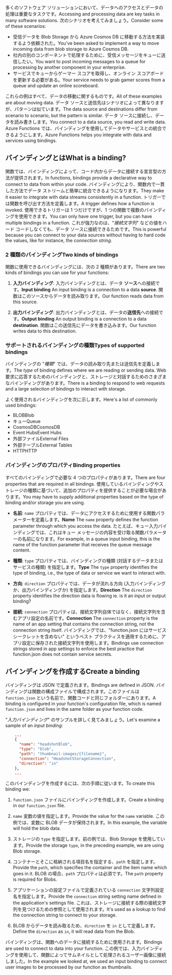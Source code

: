 <span data-ttu-id="113ba-101">多くのソフトウェア ソリューションにおいて、データへのアクセスとデータの処理は重要なタスクです。</span><span class="sxs-lookup"><span data-stu-id="113ba-101">Accessing and processing data are key tasks in many software solutions.</span></span> <span data-ttu-id="113ba-102">次のシナリオを考えてみましょう。</span><span class="sxs-lookup"><span data-stu-id="113ba-102">Consider some of these scenarios:</span></span>

* <span data-ttu-id="113ba-103">受信データを Blob Storage から Azure Cosmos DB に移動する方法を実装するよう依頼された。</span><span class="sxs-lookup"><span data-stu-id="113ba-103">You've been asked to implement a way to move incoming data from blob storage to Azure Cosmos DB.</span></span>
* <span data-ttu-id="113ba-104">社内の別のコンポーネントで処理するために、受信メッセージをキューに送信したい。</span><span class="sxs-lookup"><span data-stu-id="113ba-104">You want to post incoming messages to a queue for processing by another component in your enterprise.</span></span>
* <span data-ttu-id="113ba-105">サービスでキューからゲーマー スコアを取得し、オンライン スコアボードを更新する必要がある。</span><span class="sxs-lookup"><span data-stu-id="113ba-105">Your service needs to grab gamer scores from a queue and update an online scoreboard.</span></span>

<span data-ttu-id="113ba-106">これらの例はすべて、データの移動に関するものです。</span><span class="sxs-lookup"><span data-stu-id="113ba-106">All of these examples are about moving data.</span></span> <span data-ttu-id="113ba-107">データ ソースと送信先はシナリオによって異なりますが、パターンは似ています。</span><span class="sxs-lookup"><span data-stu-id="113ba-107">The data source and destinations differ from scenario to scenario, but the pattern is similar.</span></span> <span data-ttu-id="113ba-108">データ ソースに接続し、データを読み書きします。</span><span class="sxs-lookup"><span data-stu-id="113ba-108">You connect to a data source, you read and write data.</span></span> <span data-ttu-id="113ba-109">Azure Functions では、バインディングを使用してデータやサービスとの統合できるようにします。</span><span class="sxs-lookup"><span data-stu-id="113ba-109">Azure Functions helps you integrate with data and services using bindings.</span></span> 

## <a name="what-is-a-binding"></a><span data-ttu-id="113ba-110">バインディングとは</span><span class="sxs-lookup"><span data-stu-id="113ba-110">What is a binding?</span></span>

<span data-ttu-id="113ba-111">関数では、バインディングによって、コード内からデータに接続する宣言型の方法が提供されます。</span><span class="sxs-lookup"><span data-stu-id="113ba-111">In functions, bindings provide a declarative way to connect to data from within your code.</span></span> <span data-ttu-id="113ba-112">バインディングにより、関数内で一貫した方法でデータ ストリームと簡単に統合できるようになります。</span><span class="sxs-lookup"><span data-stu-id="113ba-112">They make it easier to integrate with data streams consistently in a function.</span></span> <span data-ttu-id="113ba-113">トリガーでは関数を呼び出す方法を定義します。</span><span class="sxs-lookup"><span data-stu-id="113ba-113">A trigger defines how a function is invoked.</span></span> <span data-ttu-id="113ba-114">使用できるトリガーは 1 つだけですが、1 つの関数で複数のバインディングを使用できます。</span><span class="sxs-lookup"><span data-stu-id="113ba-114">You can only have one trigger, but you can have multiple bindings in a function.</span></span> <span data-ttu-id="113ba-115">これが強力なのは、"*接続文字列*" などの値をハード コードしなくても、データ ソースに接続できるためです。</span><span class="sxs-lookup"><span data-stu-id="113ba-115">This is powerful because you can connect to your data sources without having to hard code the values, like for instance, the *connection string*.</span></span>

### <a name="two-kinds-of-bindings"></a><span data-ttu-id="113ba-116">2 種類のバインディング</span><span class="sxs-lookup"><span data-stu-id="113ba-116">Two kinds of bindings</span></span>

<span data-ttu-id="113ba-117">関数に使用できるバインディングには、次の 2 種類があります。</span><span class="sxs-lookup"><span data-stu-id="113ba-117">There are two kinds of bindings you can use for your functions:</span></span>

1. <span data-ttu-id="113ba-118">**入力バインディング**: 入力バインディングとは、データ **ソース**への接続です。</span><span class="sxs-lookup"><span data-stu-id="113ba-118">**Input binding** An input binding is a connection to a data **source**.</span></span> <span data-ttu-id="113ba-119">関数はこのソースからデータを読み取ります。</span><span class="sxs-lookup"><span data-stu-id="113ba-119">Our function reads data from this source.</span></span>

1. <span data-ttu-id="113ba-120">**出力バインディング**: 出力バインディングとは、データの**送信先**への接続です。</span><span class="sxs-lookup"><span data-stu-id="113ba-120">**Output binding** An output binding is a connection to a data **destination**.</span></span> <span data-ttu-id="113ba-121">関数はこの送信先にデータを書き込みます。</span><span class="sxs-lookup"><span data-stu-id="113ba-121">Our function writes data to this destination.</span></span>

### <a name="types-of-supported-bindings"></a><span data-ttu-id="113ba-122">サポートされるバインディングの種類</span><span class="sxs-lookup"><span data-stu-id="113ba-122">Types of supported bindings</span></span>

<span data-ttu-id="113ba-123">バインディングの "*種類*" では、データの読み取り先または送信先を定義します。</span><span class="sxs-lookup"><span data-stu-id="113ba-123">The *type* of binding defines where we are reading or sending data.</span></span> <span data-ttu-id="113ba-124">Web 要求に応答するためのバインディングと、ストレージと対話するためのさまざまなバインディングがあります。</span><span class="sxs-lookup"><span data-stu-id="113ba-124">There is a binding to respond to web requests and a large selection of bindings to interact with storage.</span></span>

<span data-ttu-id="113ba-125">よく使用されるバインディングを次に示します。</span><span class="sxs-lookup"><span data-stu-id="113ba-125">Here's a list of commonly used bindings:</span></span>
- <span data-ttu-id="113ba-126">BLOB</span><span class="sxs-lookup"><span data-stu-id="113ba-126">Blob</span></span>
- <span data-ttu-id="113ba-127">キュー</span><span class="sxs-lookup"><span data-stu-id="113ba-127">Queue</span></span>
- <span data-ttu-id="113ba-128">CosmosDB</span><span class="sxs-lookup"><span data-stu-id="113ba-128">CosmosDB</span></span>
- <span data-ttu-id="113ba-129">Event Hubs</span><span class="sxs-lookup"><span data-stu-id="113ba-129">Event Hubs</span></span>
- <span data-ttu-id="113ba-130">外部ファイル</span><span class="sxs-lookup"><span data-stu-id="113ba-130">External Files</span></span>
- <span data-ttu-id="113ba-131">外部テーブル</span><span class="sxs-lookup"><span data-stu-id="113ba-131">External Tables</span></span>
- <span data-ttu-id="113ba-132">HTTP</span><span class="sxs-lookup"><span data-stu-id="113ba-132">HTTP</span></span>

### <a name="binding-properties"></a><span data-ttu-id="113ba-133">バインディングのプロパティ</span><span class="sxs-lookup"><span data-stu-id="113ba-133">Binding properties</span></span>

<span data-ttu-id="113ba-134">すべてのバインディングで必要な 4 つのプロパティがあります。</span><span class="sxs-lookup"><span data-stu-id="113ba-134">There are four properties that are required in all bindings.</span></span> <span data-ttu-id="113ba-135">使用しているバインディングやストレージの種類に基づいて、追加のプロパティを提供することが必要な場合があります。</span><span class="sxs-lookup"><span data-stu-id="113ba-135">You may have to supply additional properties based on the type of binding and/or storage you are using.</span></span>

- <span data-ttu-id="113ba-136">**名前**: `name` プロパティでは、データにアクセスするために使用する関数パラメーターを定義します。</span><span class="sxs-lookup"><span data-stu-id="113ba-136">**Name** The `name` property defines the function parameter through which you access the data.</span></span> <span data-ttu-id="113ba-137">たとえば、キュー入力バインディングでは、これはキュー メッセージの内容を受け取る関数パラメーターの名前になります。</span><span class="sxs-lookup"><span data-stu-id="113ba-137">For example, in a queue input binding, this is the name of the function parameter that receives the queue message content.</span></span> 

- <span data-ttu-id="113ba-138">**種類**: `type` プロパティでは、バインディングの種類 (対話するデータまたはサービスの種類) を指定します。</span><span class="sxs-lookup"><span data-stu-id="113ba-138">**Type** The `type` property identifies the type of binding, i.e., the type of data or service we want to interact with.</span></span>

- <span data-ttu-id="113ba-139">**方向**: `direction` プロパティでは、データが流れる方向 (入力バインディングか、出力バインディングか) を指定します。</span><span class="sxs-lookup"><span data-stu-id="113ba-139">**Direction** The `direction` property identifies the direction data is flowing ie. is it an input or output binding?</span></span>

- <span data-ttu-id="113ba-140">**接続**: `connection` プロパティは、接続文字列自体ではなく、接続文字列を含むアプリ設定の名前です。</span><span class="sxs-lookup"><span data-stu-id="113ba-140">**Connection** The `connection` property is the name of an app setting that contains the connection string, not the connection string itself.</span></span> <span data-ttu-id="113ba-141">バインディングでは、"function.json にはサービス シークレットを含めない" というベスト プラクティスを適用するために、アプリ設定に保存された接続文字列を使用します。</span><span class="sxs-lookup"><span data-stu-id="113ba-141">Bindings use connection strings stored in app settings to enforce the best practice that function.json does not contain service secrets.</span></span>

## <a name="create-a-binding"></a><span data-ttu-id="113ba-142">バインディングを作成する</span><span class="sxs-lookup"><span data-stu-id="113ba-142">Create a binding</span></span>

<span data-ttu-id="113ba-143">バインディングは JSON で定義されます。</span><span class="sxs-lookup"><span data-stu-id="113ba-143">Bindings are defined in JSON.</span></span> <span data-ttu-id="113ba-144">バインディングは関数の構成ファイルで構成されます。このファイルは `function.json` という名前で、関数コードと同じフォルダーにあります。</span><span class="sxs-lookup"><span data-stu-id="113ba-144">A binding is configured in your function's configuration file, which is named `function.json` and lives in the same folder as your function code.</span></span>

 <span data-ttu-id="113ba-145">"*入力バインディング*" のサンプルを詳しく見てみましょう。</span><span class="sxs-lookup"><span data-stu-id="113ba-145">Let's examine a sample of an *input binding*:</span></span>

```json
    ...
    {
      "name": "headshotBlob",
      "type": "blob",
      "path": "thumbnail-images/{filename}",
      "connection": "HeadshotStorageConnection",
      "direction": "in"
    },
    ...
```

<span data-ttu-id="113ba-146">このバインディングを作成するには、次の手順に従います。</span><span class="sxs-lookup"><span data-stu-id="113ba-146">To create this binding we:</span></span>

1. <span data-ttu-id="113ba-147">`function.json` ファイルにバインディングを作成します。</span><span class="sxs-lookup"><span data-stu-id="113ba-147">Create a binding in our `function.json` file.</span></span>

1. <span data-ttu-id="113ba-148">`name` 変数の値を指定します。</span><span class="sxs-lookup"><span data-stu-id="113ba-148">Provide the value for the `name` variable.</span></span> <span data-ttu-id="113ba-149">この例では、変数に BLOB データが保持されます。</span><span class="sxs-lookup"><span data-stu-id="113ba-149">In this example, the variable will hold the blob data.</span></span>

1. <span data-ttu-id="113ba-150">ストレージの `type` を指定します。前の例では、Blob Storage を使用しています。</span><span class="sxs-lookup"><span data-stu-id="113ba-150">Provide the storage `type`, in the preceding example, we are using Blob storage.</span></span>

1. <span data-ttu-id="113ba-151">コンテナーとそこに格納される項目名を指定する、`path` を指定します。</span><span class="sxs-lookup"><span data-stu-id="113ba-151">Provide the `path`, which specifies the container and the item name which goes in it.</span></span> <span data-ttu-id="113ba-152">BLOB の場合、`path` プロパティは必須です。</span><span class="sxs-lookup"><span data-stu-id="113ba-152">The `path` property is required for Blobs.</span></span>

1. <span data-ttu-id="113ba-153">アプリケーションの設定ファイルで定義されている `connection` 文字列設定名を指定します。</span><span class="sxs-lookup"><span data-stu-id="113ba-153">Provide the `connection` string setting name defined in the application's settings file.</span></span> <span data-ttu-id="113ba-154">これは、ストレージに接続する際の接続文字列を見つけるための参照として使用されます。</span><span class="sxs-lookup"><span data-stu-id="113ba-154">It's used as a lookup to find the connection string to connect to your storage.</span></span>

1. <span data-ttu-id="113ba-155">BLOB からデータを読み取るため、`direction` を `in` として定義します。</span><span class="sxs-lookup"><span data-stu-id="113ba-155">Define the `direction` as `in`, it will read data from the Blob.</span></span>

<span data-ttu-id="113ba-156">バインディングは、関数へのデータに接続するために使用されます。</span><span class="sxs-lookup"><span data-stu-id="113ba-156">Bindings are used to connect to data into your function.</span></span> <span data-ttu-id="113ba-157">この例では、入力バインディングを使用して、関数によってサムネイルとして処理されるユーザー画像に接続しました。</span><span class="sxs-lookup"><span data-stu-id="113ba-157">In the example we looked at, we used an input binding to connect user images to be processed by our function as thumbnails.</span></span>